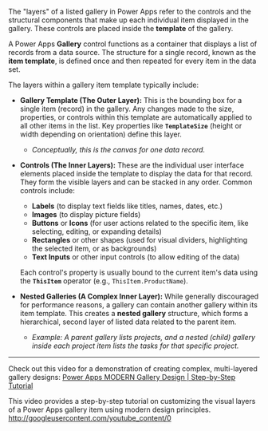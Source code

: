 The "layers" of a listed gallery in Power Apps refer to the controls and the structural components that make up each individual item displayed in the gallery. These controls are placed inside the **template** of the gallery.

A Power Apps **Gallery** control functions as a container that displays a list of records from a data source. The structure for a single record, known as the **item template**, is defined once and then repeated for every item in the data set.

The layers within a gallery item template typically include:

* **Gallery Template (The Outer Layer):** This is the bounding box for a single item (record) in the gallery. Any changes made to the size, properties, or controls within this template are automatically applied to all other items in the list. Key properties like **`TemplateSize`** (height or width depending on orientation) define this layer.
    * *Conceptually, this is the canvas for one data record.*

* **Controls (The Inner Layers):** These are the individual user interface elements placed inside the template to display the data for that record. They form the visible layers and can be stacked in any order. Common controls include:
    * **Labels** (to display text fields like titles, names, dates, etc.)
    * **Images** (to display picture fields)
    * **Buttons** or **Icons** (for user actions related to the specific item, like selecting, editing, or expanding details)
    * **Rectangles** or other shapes (used for visual dividers, highlighting the selected item, or as backgrounds)
    * **Text Inputs** or other input controls (to allow editing of the data)

    Each control's property is usually bound to the current item's data using the **`ThisItem`** operator (e.g., `ThisItem.ProductName`).

* **Nested Galleries (A Complex Inner Layer):** While generally discouraged for performance reasons, a gallery can contain another gallery within its item template. This creates a **nested gallery** structure, which forms a hierarchical, second layer of listed data related to the parent item.
    * *Example: A parent gallery lists projects, and a nested (child) gallery inside each project item lists the tasks for that specific project.*

---

Check out this video for a demonstration of creating complex, multi-layered gallery designs: [Power Apps MODERN Gallery Design | Step-by-Step Tutorial](https://m.youtube.com/watch?v=wF5gbjUuXKw)

This video provides a step-by-step tutorial on customizing the visual layers of a Power Apps gallery item using modern design principles.
http://googleusercontent.com/youtube_content/0
